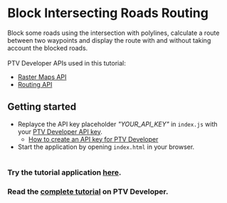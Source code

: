 # Block Intersecting Roads Routing
Block some roads using the intersection with polylines, calculate a route between two waypoints and display the route with and without taking account the blocked roads.</br>
</br>
PTV Developer APIs used in this tutorial:
- <a href="https://developer.myptv.com/Documentation/Raster%20Maps%20API/QuickStart.htm" target="_blank">Raster Maps API</a>
- <a href="https://developer.myptv.com/Documentation/Routing%20API/QuickStart.htm" target="_blank">Routing API</a>

## Getting started
- Replayce the API key placeholder *"YOUR_API_KEY"* in `index.js` with your <a href="https://myptv.com/developer" target="_blank">PTV Developer API key</a>.
  - <a href="https://developer.myptv.com/Tutorials.htm" target="_blank">How to create an API key for PTV Developer</a>
- Start the application by opening `index.html` in your browser.
#
### Try the tutorial application <a href="https://developer.myptv.com/Applications/Routing/Block-Intersection-Roads/index.html" target="_blank">here</a>.
### Read the <a href="https://developer.myptv.com/Tutorials/Routing/Block%20Intersection%20Roads/Block%20Intersection%20Roads.htm" target="_blank">complete tutorial</a> on PTV Developer.

